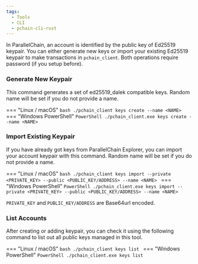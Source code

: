 ```yaml
---
tags:
  - Tools
  - CLI
  - pchain-cli-rust
---
```


In ParallelChain, an account is identified by the public key of Ed25519 keypair. You can either generate new keys or import your existing Ed25519 keypair to make transactions in `pchain_client`. Both operations require password (if you setup before).

### Generate New Keypair
This command generates a set of ed25519_dalek compatible keys. Random name will be set if you do not provide a name.

=== "Linux / macOS"
    ```bash
    ./pchain_client keys create --name <NAME>
    ```
=== "Windows PowerShell"
    ```PowerShell
    ./pchain_client.exe keys create --name <NAME>
    ```


### Import Existing Keypair
If you have already got keys from ParallelChain Explorer, you can import your account keypair with this command. Random name will be set if you do not provide a name.

=== "Linux / macOS"
    ```bash
    ./pchain_client keys import --private <PRIVATE_KEY> --public <PUBLIC_KEY/ADDRESS> --name <NAME>
    ```
=== "Windows PowerShell"
    ```PowerShell
    ./pchain_client.exe keys import --private <PRIVATE_KEY> --public <PUBLIC_KEY/ADDRESS> --name <NAME>
    ```

`PRIVATE_KEY` and `PUBLIC_KEY/ADDRESS` are Base64url encoded.

### List Accounts
After creating or adding keypair, you can check it using the following command to list out all public keys managed in this tool.

=== "Linux / macOS"
    ```bash
    ./pchain_client keys list
    ```
=== "Windows PowerShell"
    ```PowerShell
    ./pchain_client.exe keys list
    ```